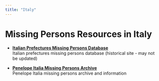 ```yaml
---
title: "Italy"
---
```


# Missing Persons Resources in Italy

- **[Italian Prefectures Missing Persons Database](https://www1.prefettura.it/portale/contenuti/12996524.htm)**  
  Italian prefectures missing persons database (historical site - may not be updated)

- **[Penelope Italia Missing Persons Archive](https://www.penelopeitalia.org/archivio-scomparsi/)**  
  Penelope Italia missing persons archive and information
